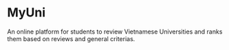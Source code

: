 # MyUni
An online platform for students to review Vietnamese Universities and ranks them based on reviews and general criterias.
